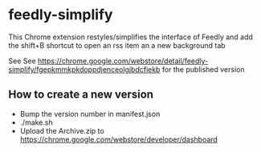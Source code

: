 feedly-simplify
===============

This Chrome extension restyles/simplifies the interface of Feedly and add the shift+B shortcut to open an rss item an a new background tab

See See https://chrome.google.com/webstore/detail/feedly-simplify/fgepkmmkpkdoppdjenceolgjbdcfiekb for the published version

## How to create a new version

* Bump the version number in manifest.json
* ./make.sh
* Upload the Archive.zip to https://chrome.google.com/webstore/developer/dashboard
